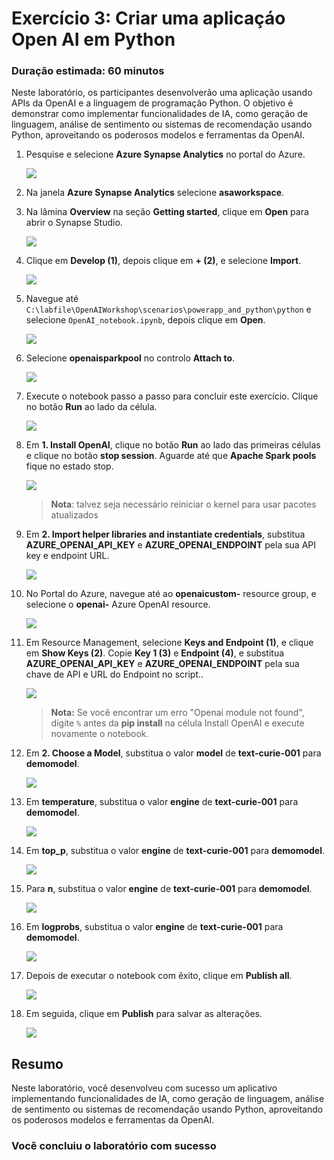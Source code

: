# Exercício 3: Criar uma aplicaçáo Open AI em Python

### Duração estimada: 60 minutos

Neste laboratório, os participantes desenvolverão uma aplicação usando APIs da OpenAI e a linguagem de programação Python. O objetivo é demonstrar como implementar funcionalidades de IA, como geração de linguagem, análise de sentimento ou sistemas de recomendação usando Python, aproveitando os poderosos modelos e ferramentas da OpenAI.

1. Pesquise e selecione **Azure Synapse Analytics** no portal do Azure.

      ![](images/p2.png)

1. Na janela **Azure Synapse Analytics** selecione **asaworkspace<inject key="DeploymentID" enableCopy="false"/>**.   

1. Na lâmina **Overview** na seção **Getting started**, clique em **Open** para abrir o Synapse Studio.
     
     ![](images/open-workspace.png)
    
1. Clique em **Develop (1)**, depois clique em **+ (2)**, e selecione **Import**.

    ![](images/import-note.png)

1. Navegue até `C:\labfile\OpenAIWorkshop\scenarios\powerapp_and_python\python` e selecione `OpenAI_notebook.ipynb`, depois clique em **Open**.

     ![](images/notebook.png)

1. Selecione **openaisparkpool** no controlo **Attach to**.

    ![](images/openai-sparkpool.png)

1. Execute o notebook passo a passo para concluir este exercício. Clique no botão **Run** ao lado da célula.

     ![](images/run.png)

1. Em **1. Install OpenAI**, clique no botão **Run** ao lado das primeiras células e clique no botão **stop session**. Aguarde até que **Apache Spark pools** fique no estado stop. 

     ![](images/run-python1.png)

      > **Nota**: talvez seja necessário reiniciar o kernel para usar pacotes atualizados

1. Em **2. Import helper libraries and instantiate credentials**, substitua **AZURE_OPENAI_API_KEY** e **AZURE_OPENAI_ENDPOINT** pela sua API key e endpoint URL.

     ![](images/key-endpoint.png)
   
1. No Portal do Azure, navegue até ao **openaicustom-<inject key="DeploymentID" enableCopy="false"/>** resource group,  e selecione o **openai-<inject key="DeploymentID" enableCopy="false"/>** Azure OpenAI resource.

    ![](images/Ex4b-S7.1.png)

1. Em Resource Management, selecione **Keys and Endpoint (1)**, e clique em **Show Keys (2)**. Copie **Key 1 (3)** e **Endpoint (4)**, e substitua  **AZURE_OPENAI_API_KEY** e **AZURE_OPENAI_ENDPOINT** pela sua chave de API e URL do Endpoint no script..

   ![](images/p22.png)
     
    > **Nota:** Se você encontrar um erro "Openai module not found", digite `%` antes da **pip install** na célula Install OpenAI e execute novamente o notebook.

1. Em **2. Choose a Model**, substitua o valor **model** de **text-curie-001** para **demomodel**.

    ![](images/choosemodel.png)

1. Em **temperature**, substitua o valor **engine** de **text-curie-001** para **demomodel**.

     ![](images/temp.png)

1. Em **top_p**, substitua o valor **engine** de **text-curie-001** para **demomodel**.

     ![](images/top-p.png)

1. Para **n**, substitua o valor **engine** de **text-curie-001** para **demomodel**.

     ![](images/n.png)

1. Em **logprobs**, substitua o valor **engine** de **text-curie-001** para **demomodel**.

     ![](images/logprobs.png)

1. Depois de executar o notebook com êxito, clique em **Publish all**.

     ![](images/publish.png)

1. Em seguida, clique em **Publish** para salvar as alterações.

    ![](images/publish-1.png)

## Resumo

Neste laboratório, você desenvolveu com sucesso um aplicativo implementando funcionalidades de IA, como geração de linguagem, análise de sentimento ou sistemas de recomendação usando Python, aproveitando os poderosos modelos e ferramentas da OpenAI.

### Você concluiu o laboratório com sucesso
